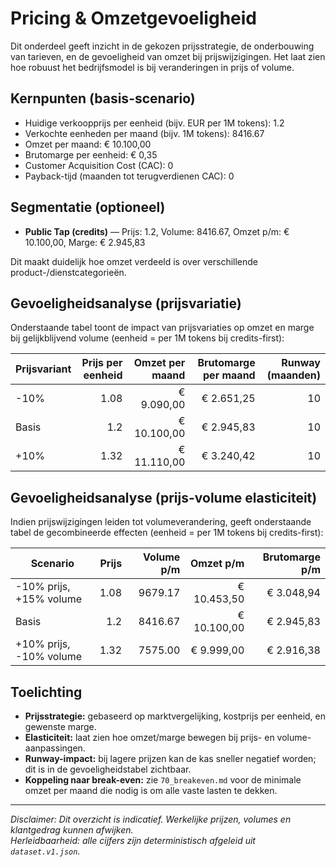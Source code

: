 # Pricing & Omzetgevoeligheid

Dit onderdeel geeft inzicht in de gekozen prijsstrategie, de onderbouwing van tarieven, en de gevoeligheid van omzet bij prijswijzigingen. Het laat zien hoe robuust het bedrijfsmodel is bij veranderingen in prijs of volume.

## Kernpunten (basis-scenario)

- Huidige verkoopprijs per eenheid (bijv. EUR per 1M tokens): 1.2
- Verkochte eenheden per maand (bijv. 1M tokens): 8416.67
- Omzet per maand: € 10.100,00
- Brutomarge per eenheid: € 0,35
- Customer Acquisition Cost (CAC): 0  
- Payback-tijd (maanden tot terugverdienen CAC): 0  

## Segmentatie (optioneel)


- **Public Tap (credits)** — Prijs: 1.2, Volume: 8416.67, Omzet p/m: € 10.100,00, Marge: € 2.945,83


Dit maakt duidelijk hoe omzet verdeeld is over verschillende product-/dienstcategorieën.

## Gevoeligheidsanalyse (prijsvariatie)

Onderstaande tabel toont de impact van prijsvariaties op omzet en marge bij gelijkblijvend volume (eenheid = per 1M tokens bij credits-first):

| Prijsvariant | Prijs per eenheid | Omzet per maand | Brutomarge per maand | Runway (maanden) |
|--------------|------------------:|----------------:|---------------------:|-----------------:|
| -10%         | 1.08   | € 9.090,00 | € 2.651,25      | 10 |
| Basis        | 1.2   | € 10.100,00 | € 2.945,83      | 10 |
| +10%         | 1.32  | € 11.110,00| € 3.240,42     | 10|

## Gevoeligheidsanalyse (prijs-volume elasticiteit)

Indien prijswijzigingen leiden tot volumeverandering, geeft onderstaande tabel de gecombineerde effecten (eenheid = per 1M tokens bij credits-first):

| Scenario        | Prijs | Volume p/m | Omzet p/m | Brutomarge p/m |
|-----------------|------:|-----------:|----------:|---------------:|
| -10% prijs, +15% volume | 1.08 | 9679.17 | € 10.453,50 | € 3.048,94 |
| Basis           | 1.2 | 8416.67 | € 10.100,00 | € 2.945,83 |
| +10% prijs, -10% volume | 1.32 | 7575.00 | € 9.999,00 | € 2.916,38 |

## Toelichting

- **Prijsstrategie:** gebaseerd op marktvergelijking, kostprijs per eenheid, en gewenste marge.  
- **Elasticiteit:** laat zien hoe omzet/marge bewegen bij prijs- en volume-aanpassingen.  
- **Runway-impact:** bij lagere prijzen kan de kas sneller negatief worden; dit is in de gevoeligheidstabel zichtbaar.  
- **Koppeling naar break-even:** zie `70_breakeven.md` voor de minimale omzet per maand die nodig is om alle vaste lasten te dekken.  

---

_Disclaimer: Dit overzicht is indicatief. Werkelijke prijzen, volumes en klantgedrag kunnen afwijken._  
_Herleidbaarheid: alle cijfers zijn deterministisch afgeleid uit `dataset.v1.json`._
